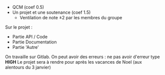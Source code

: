 - QCM (coef 0.5)
- Un projet et une soutenance (coef 1.5)
	- Ventilation de note $\pm2$ par les membres du groupe

Sur le projet :
- Partie API / Code
- Partie Documentation
- Partie 'Autre'

On travaille sur Gitlab.
On peut avoir des erreurs : ne pas avoir d'erreur type **HIGH**
Le projet sera à rendre pour après les vacances de Noel (aux alentours du 3 janvier)